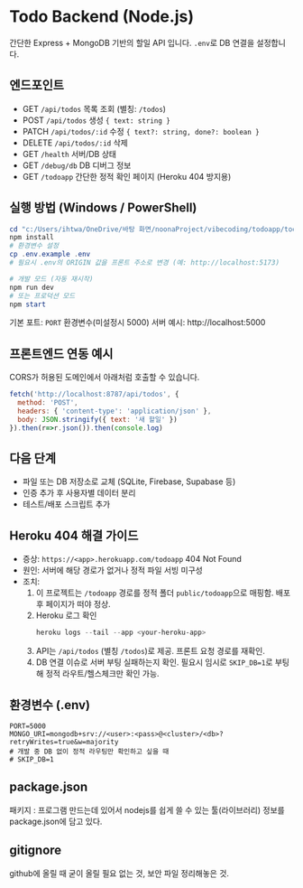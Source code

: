 # Todo Backend (Node.js)

간단한 Express + MongoDB 기반의 할일 API 입니다. `.env`로 DB 연결을 설정합니다.

## 엔드포인트
- GET `/api/todos` 목록 조회 (별칭: `/todos`)
- POST `/api/todos` 생성 `{ text: string }`
- PATCH `/api/todos/:id` 수정 `{ text?: string, done?: boolean }`
- DELETE `/api/todos/:id` 삭제
- GET `/health` 서버/DB 상태
- GET `/debug/db` DB 디버그 정보
- GET `/todoapp` 간단한 정적 확인 페이지 (Heroku 404 방지용)

## 실행 방법 (Windows / PowerShell)
```powershell
cd "c:/Users/ihtwa/OneDrive/바탕 화면/noonaProject/vibecoding/todoapp/todo-backend"
npm install
# 환경변수 설정
cp .env.example .env
# 필요시 .env의 ORIGIN 값을 프론트 주소로 변경 (예: http://localhost:5173)

# 개발 모드 (자동 재시작)
npm run dev
# 또는 프로덕션 모드
npm start
```
기본 포트: `PORT` 환경변수(미설정시 5000)
서버 예시: http://localhost:5000

## 프론트엔드 연동 예시
CORS가 허용된 도메인에서 아래처럼 호출할 수 있습니다.
```js
fetch('http://localhost:8787/api/todos', {
  method: 'POST',
  headers: { 'content-type': 'application/json' },
  body: JSON.stringify({ text: '새 할일' })
}).then(r=>r.json()).then(console.log)
```

## 다음 단계
- 파일 또는 DB 저장소로 교체 (SQLite, Firebase, Supabase 등)
- 인증 추가 후 사용자별 데이터 분리
- 테스트/배포 스크립트 추가
 
## Heroku 404 해결 가이드
- 증상: `https://<app>.herokuapp.com/todoapp` 404 Not Found
- 원인: 서버에 해당 경로가 없거나 정적 파일 서빙 미구성
- 조치:
  1. 이 프로젝트는 `/todoapp` 경로를 정적 폴더 `public/todoapp`으로 매핑함. 배포 후 페이지가 떠야 정상.
  2. Heroku 로그 확인
     ```powershell
     heroku logs --tail --app <your-heroku-app>
     ```
  3. API는 `/api/todos` (별칭 `/todos`)로 제공. 프론트 요청 경로를 재확인.
  4. DB 연결 이슈로 서버 부팅 실패하는지 확인. 필요시 임시로 `SKIP_DB=1`로 부팅해 정적 라우트/헬스체크만 확인 가능.
 
## 환경변수 (.env)
```
PORT=5000
MONGO_URI=mongodb+srv://<user>:<pass>@<cluster>/<db>?retryWrites=true&w=majority
# 개발 중 DB 없이 정적 라우팅만 확인하고 싶을 때
# SKIP_DB=1
```

## package.json
패키지 : 프로그램 만드는데 있어서 nodejs를 쉽게 쓸 수 있는 툴(라이브러리) 정보를 package.json에 담고 있다. 

## gitignore
github에 올릴 때 굳이 올릴 필요 없는 것, 보안 파일 정리해놓은 것. 